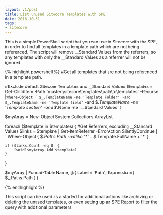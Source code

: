 ```yaml
---
layout: v1/post
title: List unused Sitecore Templates with SPE
date: 2016-10-31
tags:
- sitecore
---
```


This is a simple PowerShell script that you can use in Sitecore with the SPE, in order to find all templates in a template path which are not being referenced. The script will remove __Standard Values from the referrers, so any templates with only the __Standard Values as a referrer will not be ignored.

{% highlight powershell %}
#Get all templates that are not being referenced in a template path.

#Exclude default Sitecore Templates and __Standard Values
$templates = Get-ChildItem -Path 'master:\sitecore\templates\path\to\templates' -Recurse |`
    Where-Object { $_.TemplateName -ne 'Template Folder' -and $_.TemplateName -ne 'Template field' `
        -and $_.TemplateName -ne 'Template section' -and $_.Name -ne '__Standard Values' }

$myArray = New-Object System.Collections.ArrayList

foreach ($template in $templates) {
    #Get Referrers, excluding __Standard Values
    $links = $template | Get-ItemReferrer -ErrorAction SilentlyContinue | `
        Where-Object { $_.Paths.Path -notlike '*' + $_.Template.FullName + '*' }
    
    if ($links.Count -eq 0) {
        [void]$myArray.Add($template)
    }
}
    
$myArray | Format-Table Name, @{ Label = 'Path'; Expression={ $_.Paths.Path } }

{% endhighlight %}

This script can be used as a started for additional actions like archiving or deleting the unused templates, or even setting up an SPE Report to filter the query with additional parameters.

